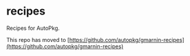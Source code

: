 recipes
=======

Recipes for AutoPkg. 


This repo has moved to [https://github.com/autopkg/gmarnin-recipes](https://github.com/autopkg/gmarnin-recipes)